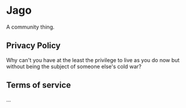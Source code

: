 # Jago

A community thing.

## Privacy Policy

Why can't you have at the least the privilege to live as you do now but without being the subject of someone else's cold war?

## Terms of service

...
